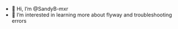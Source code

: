 - 👋 Hi, I’m @SandyB-mxr
- 👀 I’m interested in learning more about flyway and troubleshooting errors
